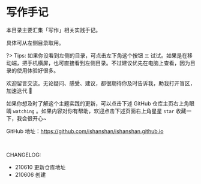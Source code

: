 # 写作手记

本目录主要汇集「写作」相关实践手记。

具体可从左侧目录取用。

?> Tips: 如果你没看到左侧的目录，可点击左下角这个按钮 `三` 试试。如果是在移动端，把手机横屏，也可直接看到左侧目录。不过建议优先在电脑上查看，因为目录的使用体验好很多。

欢迎留言交流。无论疑问、感受、建议，都很期待你及时告诉我，助我打开盲区，加速迭代 🤗

如果你想及时了解这个主题实践的更新，可以点击下述 GitHub 仓库主页右上角眼睛 `watching` 。如果内容对你有帮助，欢迎点击下述页面右上角星星 `star` 收藏一下，我会很开心~

GitHub 地址：https://github.com/ishanshan/ishanshan.github.io

<br> 

CHANGELOG:

- 210610 更新仓库地址
- 210606 创建

